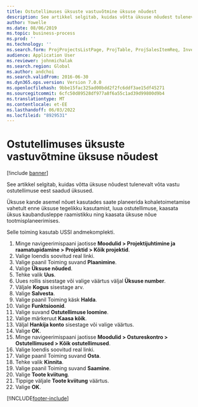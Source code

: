 ```yaml
---
title: Ostutellimuses üksuste vastuvõtmine üksuse nõudest
description: See artikkel selgitab, kuidas võtta üksuse nõudest tulenevalt võta vastu ostutellimuse eest saadud üksused.
author: Yowelle
ms.date: 08/06/2019
ms.topic: business-process
ms.prod: ''
ms.technology: ''
ms.search.form: ProjProjectsListPage, ProjTable, ProjSalesItemReq, InventItemIdLookupSimple, PurchCreateFromSalesOrder, VendAccountItemLookup, PurchTable, PurchEditLines
audience: Application User
ms.reviewer: johnmichalak
ms.search.region: Global
ms.author: andchoi
ms.search.validFrom: 2016-06-30
ms.dyn365.ops.version: Version 7.0.0
ms.openlocfilehash: 9bbe15fac325ad00bdd2f2fc6ddf3ae15df45271
ms.sourcegitcommit: 6cfc50d89528df977a8f6a55c1ad39d99800d9b4
ms.translationtype: MT
ms.contentlocale: et-EE
ms.lasthandoff: 06/03/2022
ms.locfileid: "8929531"
---
```

# <a name="receive-items-on-purchase-order-from-item-requirement"></a>Ostutellimuses üksuste vastuvõtmine üksuse nõudest

[!include [banner](../../includes/banner.md)]

See artikkel selgitab, kuidas võtta üksuse nõudest tulenevalt võta vastu ostutellimuse eest saadud üksused.

Üksuse kande asemel nõuet kasutades saate planeerida kohaletoimetamise vahetult enne üksuse tegelikku kasutamist, luua ostutellimuse, kaasata üksus kaubandusleppe raamistikku ning kaasata üksuse nõue tootmisplaneerimises. 

Selle toiming kasutab USSI andmekomplekti.

1. Minge navigeerimispaani jaotisse **Moodulid > Projektijuhtimine ja raamatupidamine > Projektid > Kõik projektid**.
2. Valige loendis soovitud real linki.
3. Valige paanil Toiming suvand **Plaanimine**.
4. Valige **Üksuse nõuded**.
5. Tehke valik **Uus**.
6. Uues rollis sisestage või valige väärtus väljal **Üksuse number**.
7. Väljale **Kogus** sisestage arv.
8. Valige **Salvesta**.
9. Valige paanil Toiming käsk **Halda**.
10. Valige **Funktsioonid**.
11. Valige suvand **Ostutellimuse loomine**.
12. Valige märkeruut **Kaasa kõik**.
13. Väljal **Hankija konto** sisestage või valige väärtus.
14. Valige **OK**.
15. Minge navigeerimispaani jaotisse **Moodulid > Ostureskontro > Ostutellimused > Kõik ostutellimused**.
16. Valige loendis soovitud real linki.
17. Valige paanil Toiming suvand **Osta**.
18. Tehke valik **Kinnita**.
19. Valige paanil Toiming suvand **Saamine**.
20. Valige **Toote kviitung**.
21. Tippige väljale **Toote kviitung** väärtus.
22. Valige **OK**.



[!INCLUDE[footer-include](../../includes/footer-banner.md)]